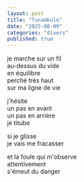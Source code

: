 ```yaml
---
layout: post
title: "funambule"
date: "2025-08-09"
categories: "divers"
published: true
---
```


je marche sur un fil  
au-dessus du vide  
en équilibre  
perché très haut  
sur ma ligne de vie  

j'hésite  
un pas en avant  
un pas en arrière  
je titube  

si je glisse  
je vais me fracasser  

et la foule qui m'observe  
attentivement  
s'émeut du danger  
